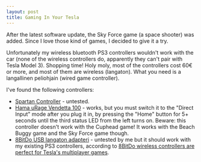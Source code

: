 ```yaml
---
layout: post
title: Gaming In Your Tesla
---
```


After the latest software update, the Sky Force game (a space shooter) was added. Since I love
those kind of games, I decided to give it a try.

Unfortunately my wireless bluetooth PS3 controllers wouldn't work with the car
(none of the wireless controllers do, apparently they can't pair with Tesla Model 3).
Shopping time! Holy moly, most of the controllers cost 60€ or more, and most of
them are wireless (langaton). What you need is a langallinen peliohjain (wired game controller).

I've found the following controllers:

* [Spartan Controller](https://www.prisma.fi/fi/prisma/peliohjain-ps3-pc-spartan-langallinen) -
  untested.
* [Hama uRage Vendetta 100](https://www.prisma.fi/fi/prisma/hama-urage-vendetta-100-usb-pc-peliohjain) -
  works, but you must switch it to the "Direct Input" mode after you plug it in, by pressing the "Home" button
  for 5+ seconds until the third status LED from the left turns on. Beware: this controller
  doesn't work with the Cuphead game! It works with the Beach Buggy game and the Sky Force game though.
* [8BitDo USB langaton adapteri](https://www.prisma.fi/fi/prisma/8bitdo-usb-langaton-adapteri) -
  untested by me but it should work with my existing PS3 controllers,
  according to [8BitDo wireless controllers are perfect for Tesla's multiplayer games](https://www.reddit.com/r/TeslaModel3/comments/dxtea4/8bitdo_wireless_controllers_are_perfect_for/).
